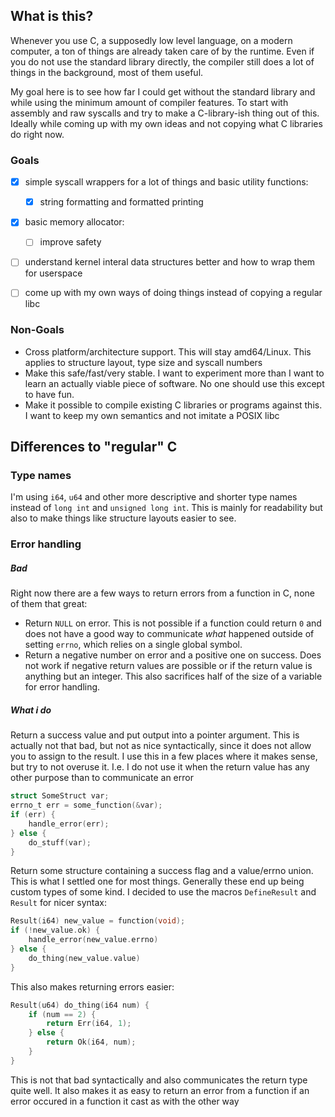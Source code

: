 ## What is this?

Whenever you use C, a supposedly low level language, on a modern computer, a ton of things are already taken care of by the runtime. 
Even if you do not use the standard library directly, the compiler still does a lot of things in the background, most of them useful.

My goal here is to see how far I could get without the standard library and while using the minimum amount of compiler features. 
To start with assembly and raw syscalls and try to make a C-library-ish thing out of this. Ideally while coming up with my own ideas and not copying what C libraries do right now.

### Goals
- [x] simple syscall wrappers for a lot of things and basic utility functions:
    - [x] string formatting and formatted printing
- [x] basic memory allocator:
    - [ ] improve safety
- [ ] understand kernel interal data structures better and how to wrap them for userspace
- [ ] come up with my own ways of doing things instead of copying a regular libc


### Non-Goals
- Cross platform/architecture support. This will stay amd64/Linux. This applies to structure layout, type size and syscall numbers
- Make this safe/fast/very stable. I want to experiment more than I want to learn an actually viable piece of software. No one should use this except to have fun.
- Make it possible to compile existing C libraries or programs against this. I want to keep my own semantics and not imitate a POSIX libc


## Differences to "regular" C

### Type names

I'm using `i64`, `u64` and other more descriptive and shorter type names instead of `long int` and `unsigned long int`.
This is mainly for readability but also to make things like structure layouts easier to see.


### Error handling

##### Bad
Right now there are a few ways to return errors from a function in C, none of them that great:
- Return `NULL` on error. This is not possible if a function could return `0` and does not have a good way to communicate *what* happened outside of setting `errno`, which relies on a single global symbol.
- Return a negative number on error and a positive one on success. Does not work if negative return values are possible or if the return value is anything but an integer. This also sacrifices half of the size of a variable for error handling.

##### What i do
Return a success value and put output into a pointer argument. This is actually not that bad, but not as nice syntactically, since
it does not allow you to assign to the result. I use this in a few places where it makes sense, but try to not overuse it. 
I.e. I do not use it when the return value has any other purpose than to communicate an error
```c
struct SomeStruct var;
errno_t err = some_function(&var);
if (err) {
    handle_error(err);
} else {
    do_stuff(var);
}
```

Return some structure containing a success flag and a value/errno union. This is what I settled one for most things. Generally these end up being custom types of some kind. I decided to use the macros `DefineResult` and `Result` for nicer syntax:
```c
Result(i64) new_value = function(void);
if (!new_value.ok) {
    handle_error(new_value.errno)
} else {
    do_thing(new_value.value)
}
```

This also makes returning errors easier:

```c
Result(u64) do_thing(i64 num) {
    if (num == 2) {
        return Err(i64, 1);
    } else {
        return Ok(i64, num);
    }
}
```


This is not that bad syntactically and also communicates the return type quite well. It also makes it as easy to return an error from
a function if an error occured in a function it cast as with the other way
